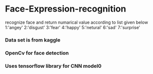# Face-Expression-recognition
recognize face and return numarical value according to 
list given below 
1:'angey'
2:'disgust'
3:'fear'
4:'happy'
5:'netural'
6:'sad'
7:'surprise'
### Data set is from kaggle
### OpenCv for face detection
### Uses tensorflow library for CNN model0
